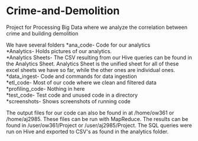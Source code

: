 # Crime-and-Demolition
Project for Processing Big Data where we analyze the correlation between crime and building demolition

We have several folders
*ana_code- Code for our analytics  
*Analytics- Holds pictures of our analytics.  
    *Analytics Sheets- The CSV resulting from our Hive queries can be found in the Analytics Sheet. Analytics Sheet is the unified sheet for all of these excel sheets we have so far, while the other ones are individual ones.  
*data_ingest- Code and commands for data ingestion  
*etl_code- Most of our code where we clean and filtered data  
*profiling_code- Nothing in here  
*test_code- Test code and unused code in a directory  
*screenshots- Shows screenshots of running code  


The output files for our code can also be found in at /home/ow361 or /home/aj2985. These files can be run with MapReduce.
The results can be found in /user/ow361/Project or /user/aj2985/Project. 
The SQL queries were run on Hive and exported to CSV's as found in the analytics folder.
